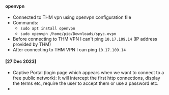 #### openvpn
* Connected to THM vpn using openvpn configuration file
* Commands:
  * `sudo apt install openvpn`
  * `sudo openvpn /home/pio/Downloads/spyc.ovpn`
* Before connecting to THM VPN I can't ping `10.17.109.14` (IP address provided by THM)
* After connecting to THM VPN I can ping `10.17.109.14`

#### [27 Dec 2023]
* Captive Portal (login page which appears when we want to connect to a free public network): It will intercept the first http connections, display the terms etc, require the user to accept them or use a password etc.
* 

